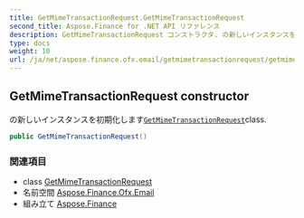```yaml
---
title: GetMimeTransactionRequest.GetMimeTransactionRequest
second_title: Aspose.Finance for .NET API リファレンス
description: GetMimeTransactionRequest コンストラクタ. の新しいインスタンスを初期化しますGetMimeTransactionRequestclass.
type: docs
weight: 10
url: /ja/net/aspose.finance.ofx.email/getmimetransactionrequest/getmimetransactionrequest/
---
```

## GetMimeTransactionRequest constructor

の新しいインスタンスを初期化します[`GetMimeTransactionRequest`](../)class.

```csharp
public GetMimeTransactionRequest()
```

### 関連項目

* class [GetMimeTransactionRequest](../)
* 名前空間 [Aspose.Finance.Ofx.Email](../../getmimetransactionrequest/)
* 組み立て [Aspose.Finance](../../../)


